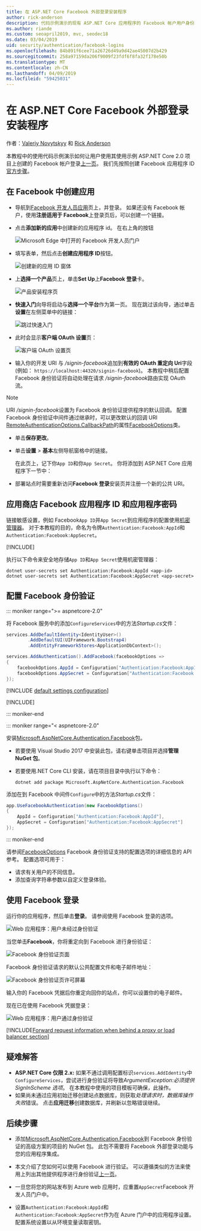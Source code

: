 ```yaml
---
title: 在 ASP.NET Core Facebook 外部登录安装程序
author: rick-anderson
description: 代码示例演示的现有 ASP.NET Core 应用程序的 Facebook 帐户用户身份验证集成的教程。
ms.author: riande
ms.custom: seoapril2019, mvc, seodec18
ms.date: 03/04/2019
uid: security/authentication/facebook-logins
ms.openlocfilehash: 84b891f6cee71a26726d49a9d42ae45007d2b429
ms.sourcegitcommit: 258a97159da206f9009f23fdf6f8fa32f178e50b
ms.translationtype: MT
ms.contentlocale: zh-CN
ms.lasthandoff: 04/09/2019
ms.locfileid: "59425031"
---
```

# <a name="facebook-external-login-setup-in-aspnet-core"></a>在 ASP.NET Core Facebook 外部登录安装程序

作者：[Valeriy Novytskyy](https://github.com/01binary) 和 [Rick Anderson](https://twitter.com/RickAndMSFT)

本教程中的使用代码示例演示如何让用户使用其使用示例 ASP.NET Core 2.0 项目上创建的 Facebook 帐户登录[上一页](xref:security/authentication/social/index)。 我们先按照创建 Facebook 应用程序 ID[官方步骤](https://developers.facebook.com)。

## <a name="create-the-app-in-facebook"></a>在 Facebook 中创建应用

* 导航到[Facebook 开发人员应用](https://developers.facebook.com/apps/)页上，并登录。 如果还没有 Facebook 帐户，使用**注册适用于 Facebook**上登录页后，可以创建一个链接。

* 点击**添加新的应用**中创建新的应用程序 id。 在右上角的按钮

   ![Microsoft Edge 中打开的 Facebook 开发人员门户](index/_static/FBMyApps.png)

* 填写表单，然后点击**创建应用程序 ID**按钮。

  ![创建新的应用 ID 窗体](index/_static/FBNewAppId.png)

* 上**选择一个产品**页上，单击**Set Up**上**Facebook 登录**卡。

  ![产品安装程序页](index/_static/FBProductSetup.png)

* **快速入门**向导将启动与**选择一个平台**作为第一页。 现在跳过该向导，通过单击**设置**在左侧菜单中的链接：

  ![跳过快速入门](index/_static/FBSkipQuickStart.png)

* 此时会显示**客户端 OAuth 设置**页：

  ![客户端 OAuth 设置页](index/_static/FBOAuthSetup.png)

* 输入你的开发 URI 与 */signin-facebook*追加到**有效的 OAuth 重定向 Uri**字段 (例如： `https://localhost:44320/signin-facebook`)。 本教程中稍后配置 Facebook 身份验证将自动处理在请求 */signin-facebook*路由实现 OAuth 流。

> [!NOTE]
> URI */signin-facebook*设置为 Facebook 身份验证提供程序的默认回调。 配置 Facebook 身份验证中间件通过继承时，可以更改默认的回调 URI [RemoteAuthenticationOptions.CallbackPath](/dotnet/api/microsoft.aspnetcore.authentication.remoteauthenticationoptions.callbackpath)的属性[FacebookOptions](/dotnet/api/microsoft.aspnetcore.authentication.facebook.facebookoptions)类。

* 单击**保存更改**。

* 单击**设置** > **基本**左侧导航窗格中的链接。

  在此页上，记下你`App ID`和你`App Secret`。 你将添加到 ASP.NET Core 应用程序下一节中：

* 部署站点时需要重新访问**Facebook 登录**安装页并注册一个新的公共 URI。

## <a name="store-facebook-app-id-and-app-secret"></a>应用商店 Facebook 应用程序 ID 和应用程序密码

链接敏感设置，例如 Facebook`App ID`并`App Secret`到应用程序的配置使用[机密管理器](xref:security/app-secrets)。 对于本教程的目的，命名为令牌`Authentication:Facebook:AppId`和`Authentication:Facebook:AppSecret`。

[!INCLUDE[](~/includes/environmentVarableColon.md)]

执行以下命令来安全地存储`App ID`和`App Secret`使用机密管理器：

```console
dotnet user-secrets set Authentication:Facebook:AppId <app-id>
dotnet user-secrets set Authentication:Facebook:AppSecret <app-secret>
```

## <a name="configure-facebook-authentication"></a>配置 Facebook 身份验证

::: moniker range=">= aspnetcore-2.0"

将 Facebook 服务中的添加`ConfigureServices`中的方法*Startup.cs*文件：

```csharp
services.AddDefaultIdentity<IdentityUser>()
        .AddDefaultUI(UIFramework.Bootstrap4)
        .AddEntityFrameworkStores<ApplicationDbContext>();

services.AddAuthentication().AddFacebook(facebookOptions =>
{
    facebookOptions.AppId = Configuration["Authentication:Facebook:AppId"];
    facebookOptions.AppSecret = Configuration["Authentication:Facebook:AppSecret"];
});
```

[!INCLUDE [default settings configuration](includes/default-settings.md)]

[!INCLUDE[](includes/chain-auth-providers.md)]

::: moniker-end

::: moniker range="< aspnetcore-2.0"

安装[Microsoft.AspNetCore.Authentication.Facebook](https://www.nuget.org/packages/Microsoft.AspNetCore.Authentication.Facebook)包。

* 若要使用 Visual Studio 2017 中安装此包，请右键单击项目并选择**管理 NuGet 包**。
* 若要使用.NET Core CLI 安装，请在项目目录中执行以下命令：

   `dotnet add package Microsoft.AspNetCore.Authentication.Facebook`

添加在到 Facebook 中间件`Configure`中的方法*Startup.cs*文件：

```csharp
app.UseFacebookAuthentication(new FacebookOptions()
{
    AppId = Configuration["Authentication:Facebook:AppId"],
    AppSecret = Configuration["Authentication:Facebook:AppSecret"]
});
```

::: moniker-end

请参阅[FacebookOptions](/dotnet/api/microsoft.aspnetcore.builder.facebookoptions) Facebook 身份验证支持的配置选项的详细信息的 API 参考。 配置选项可用于：

* 请求有关用户的不同信息。
* 添加查询字符串参数以自定义登录体验。

## <a name="sign-in-with-facebook"></a>使用 Facebook 登录

运行你的应用程序，然后单击**登录**。 请参阅使用 Facebook 登录的选项。

![Web 应用程序：用户未经过身份验证](index/_static/DoneFacebook.png)

当您单击**Facebook**，你将重定向到 Facebook 进行身份验证：

![Facebook 身份验证页面](index/_static/FBLogin.png)

Facebook 身份验证请求的默认公共配置文件和电子邮件地址：

![Facebook 身份验证页许可屏幕](index/_static/FBLoginDone.png)

输入你的 Facebook 凭据后你重定向回你的站点，你可以设置你的电子邮件。

现在已在使用 Facebook 凭据登录：

![Web 应用程序：用户通过身份验证](index/_static/Done.png)

[!INCLUDE[Forward request information when behind a proxy or load balancer section](includes/forwarded-headers-middleware.md)]

## <a name="troubleshooting"></a>疑难解答

* **ASP.NET Core 仅限 2.x:** 如果不通过调用配置标识`services.AddIdentity`中`ConfigureServices`，尝试进行身份验证将导致*ArgumentException:必须提供 SignInScheme 选项*。 在本教程中使用的项目模板可确保，此操作。
* 如果尚未通过应用初始迁移创建站点数据库，则获取*处理请求时，数据库操作失败*错误。 点击**应用迁移**创建数据库，并刷新以忽略错误继续。

## <a name="next-steps"></a>后续步骤

* 添加[Microsoft.AspNetCore.Authentication.Facebook](https://www.nuget.org/packages/Microsoft.AspNetCore.Authentication.Facebook)到 Facebook 身份验证的高级方案的项目的 NuGet 包。 此包不需要将 Facebook 外部登录功能与您的应用程序集成。 

* 本文介绍了您如何可以使用 Facebook 进行验证。 可以遵循类似的方法来使用上列出其他提供程序进行身份验证[上一页](xref:security/authentication/social/index)。

* 一旦您将您的网站发布到 Azure web 应用时，应重置`AppSecret`Facebook 开发人员门户中。

* 设置`Authentication:Facebook:AppId`和`Authentication:Facebook:AppSecret`作为在 Azure 门户中的应用程序设置。 配置系统设置以从环境变量读取密钥。
